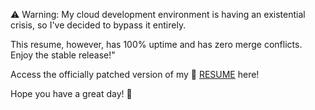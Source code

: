 ⚠️ Warning: My cloud development environment is having an existential crisis, so I've decided to bypass it entirely. 

This resume, however, has 100% uptime and has zero merge conflicts. Enjoy the stable release!"

Access the officially patched version of my 📜 [RESUME](https://drive.google.com/file/d/1VA9-WYrtlJiqHcYz8MYb4qBST4N_2I_M/view?usp=sharing) here! 


Hope you have a great day! 🥁
